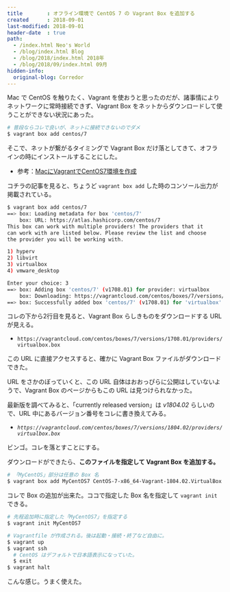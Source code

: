 ```yaml
---
title        : オフライン環境で CentOS 7 の Vagrant Box を追加する
created      : 2018-09-01
last-modified: 2018-09-01
header-date  : true
path:
  - /index.html Neo's World
  - /blog/index.html Blog
  - /blog/2018/index.html 2018年
  - /blog/2018/09/index.html 09月
hidden-info:
  original-blog: Corredor
---
```


Mac で CentOS を触りたく、Vagrant を使おうと思ったのだが、諸事情によりネットワークに常時接続できず、Vagrant Box をネットからダウンロードして使うことができない状況にあった。

```bash
# 普段ならコレで良いが、ネットに接続できないのでダメ
$ vagrant box add centos/7
```

そこで、ネットが繋がるタイミングで Vagrant Box だけ落としてきて、オフラインの時にインストールすることにした。

- 参考：[MacにVagrantでCentOS7環境を作成](https://qiita.com/sudachi808/items/3614fd90f9025973de4b)

コチラの記事を見ると、ちょうど `vagrant box add` した時のコンソール出力が掲載されている。

```bash
$ vagrant box add centos/7
==> box: Loading metadata for box 'centos/7'
    box: URL: https://atlas.hashicorp.com/centos/7
This box can work with multiple providers! The providers that it
can work with are listed below. Please review the list and choose
the provider you will be working with.

1) hyperv
2) libvirt
3) virtualbox
4) vmware_desktop

Enter your choice: 3
==> box: Adding box 'centos/7' (v1708.01) for provider: virtualbox
    box: Downloading: https://vagrantcloud.com/centos/boxes/7/versions/1708.01/providers/virtualbox.box
==> box: Successfully added box 'centos/7' (v1708.01) for 'virtualbox'!
```

コレの下から2行目を見ると、Vagrant Box らしきものをダウンロードする URL が見える。

- `https://vagrantcloud.com/centos/boxes/7/versions/1708.01/providers/virtualbox.box`

この URL に直接アクセスすると、確かに Vagrant Box ファイルがダウンロードできた。

URL をさかのぼっていくと、この URL 自体はおおっぴらに公開はしていないようで、Vagrant Box のページからもこの URL は見つけられなかった。

最新版を調べてみると、「currently released version」は _v1804.02_ らしいので、URL 中にあるバージョン番号をコレに書き換えてみる。

- _`https://vagrantcloud.com/centos/boxes/7/versions/1804.02/providers/virtualbox.box`_

ビンゴ。コレを落とすことにする。

ダウンロードができたら、__このファイルを指定して Vagrant Box を追加する。__

```bash
# 「MyCentOS」部分は任意の Box 名
$ vagrant box add MyCentOS7 CentOS-7-x86_64-Vagrant-1804.02.VirtualBox.box
```

コレで Box の追加が出来た。ココで指定した Box 名を指定して `vagrant init` できる。

```bash
# 先程追加時に指定した「MyCentOS7」を指定する
$ vagrant init MyCentOS7

# Vagrantfile が作成される。後は起動・接続・終了など自由に。
$ vagrant up
$ vagrant ssh
  # CentOS はデフォルトで日本語表示になっていた。
  $ exit
$ vagrant halt
```

こんな感じ。うまく使えた。
